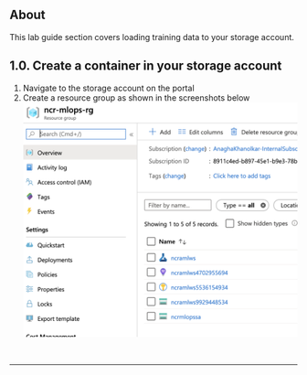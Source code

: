 ## About
This lab guide section covers loading training data to your storage account.
<br>

## 1.0. Create a container in your storage account
1. Navigate to the storage account on the portal
2. Create a resource group as shown in the screenshots below<br>
![rg-1](../images/0001-load-data-1.png)
<br>
<hr>
<br>
